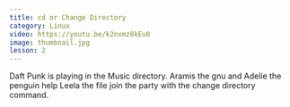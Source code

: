 ```yaml
---
title: cd or Change Directory
category: Linux
video: https://youtu.be/k2nxmz8kEu0
image: thumbnail.jpg
lesson: 2
---
```


Daft Punk is playing in the Music directory. Aramis the gnu and Adelie the penguin help Leela the file join the party with the change directory command.
